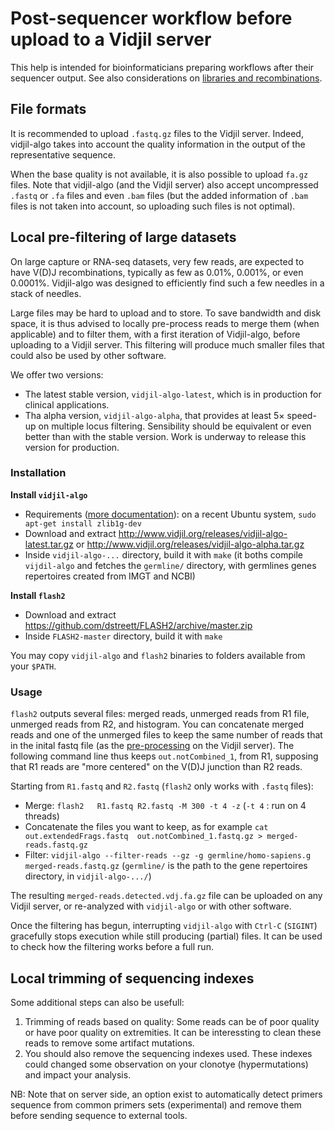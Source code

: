 
# Post-sequencer workflow before upload to a Vidjil server

This help is intended for bioinformaticians preparing workflows after their sequencer output.
See also considerations on [libraries and recombinations](locus.md).

## File formats

It is recommended to upload `.fastq.gz` files to the Vidjil server.
Indeed, vidjil-algo takes into account the quality information in the output of the representative sequence.

When the base quality is not available, it is also possible to upload `fa.gz` files.
Note that vidjil-algo (and the Vidjil server) also accept uncompressed `.fastq` or `.fa` files
and even `.bam` files (but the added information of `.bam` files is not taken into account,
so uploading such files is not optimal).


## Local pre-filtering of large datasets

On large capture or RNA-seq datasets, very few reads, are expected to have V(D)J recombinations, typically as few as 0.01%, 0.001%, or even 0.0001%. Vidjil-algo was designed to efficiently find such a few needles in a stack of needles.

Large files may be hard to upload and to store. 
To save bandwidth and disk space, it is thus advised to locally pre-process reads 
to merge them (when applicable) and to filter them, with a first iteration of Vidjil-algo, 
before uploading to a Vidjil server. 
This filtering will produce much smaller files that could also be used by other software.

We offer two versions:

- The latest stable version, `vidjil-algo-latest`, which is in production for clinical applications.
- Tha alpha version, `vidjil-algo-alpha`, that provides at least 5× speed-up on multiple locus filtering.
Sensibility should be equivalent or even better than with the stable version.
Work is underway to release this version for production.

### Installation

**Install `vidjil-algo`**

 - Requirements ([more documentation](vidjil-algo.md#installation)): on a recent Ubuntu system, `sudo apt-get install zlib1g-dev`
 - Download and extract <http://www.vidjil.org/releases/vidjil-algo-latest.tar.gz>  or <http://www.vidjil.org/releases/vidjil-algo-alpha.tar.gz>
 - Inside `vidjil-algo-...` directory, build it with `make`
   (it boths compile `vijdil-algo` and fetches the `germline/` directory, with germlines genes repertoires created from IMGT and NCBI)

**Install `flash2`**

  - Download and extract <https://github.com/dstreett/FLASH2/archive/master.zip>
  - Inside `FLASH2-master` directory, build it with `make`

You may copy `vidjil-algo` and `flash2`  binaries to folders available from your `$PATH`.

### Usage

`flash2` outputs several files: merged reads, unmerged reads from R1 file, unmerged reads from R2, and histogram.
You can concatenate merged reads and one of the unmerged files 
to keep the same number of reads that in the inital fastq file
(as the [pre-processing](user.md#pre-processing) on the Vidjil server). 
The following command line thus keeps `out.notCombined_1`, from R1, 
supposing that R1 reads are "more centered" on the V(D)J junction than R2 reads.

Starting from `R1.fastq` and `R2.fastq` (`flash2` only works with `.fastq` files):

 - Merge:  `flash2   R1.fastq R2.fastq -M 300 -t 4 -z`   (`-t 4` : run on 4 threads)
 - Concatenate the files you want to keep, as for example  `cat out.extendedFrags.fastq  out.notCombined_1.fastq.gz > merged-reads.fastq.gz`
 - Filter:  `vidjil-algo --filter-reads --gz -g germline/homo-sapiens.g merged-reads.fastq.gz`
   (`germline/` is the path to the gene repertoires directory, in `vidjil-algo-.../`)

The resulting `merged-reads.detected.vdj.fa.gz` file can be uploaded on any Vidjil server,
or re-analyzed with `vidjil-algo` or with other software.

Once the filtering has begun, interrupting `vidjil-algo` with `Ctrl-C` (`SIGINT`) gracefully stops execution while still producing (partial) files.
It can be used to check how the filtering works before a full run.


## Local trimming of sequencing indexes

Some additional steps can also be usefull:

1. Trimming of reads based on quality: Some reads can be of poor quality or have poor quality on extremities.
   It can be interessting to clean these reads to remove some artifact mutations.
2. You should also remove the sequencing indexes used.
   These indexes could changed some observation on your clonotye (hypermutations) and impact your analysis.

NB: Note that on server side, an option exist to automatically detect primers sequence from common primers sets (experimental)
 and remove them before sending sequence to external tools.
